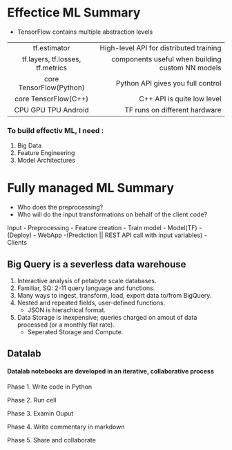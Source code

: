 # Effectice ML Summary


* TensorFlow contains multiple abstraction levels

| | |
| :------------: | -----------: | 
| tf.estimator |High-level API for distributed training | 
| tf.layers, tf.losses, tf.metrics | components useful when building custom NN models | 
| core TensorFlow(Python) | Python API gives you full control |
| core TensorFlow(C++) | C++ API is quite low level |
| CPU GPU TPU Android | TF runs on different hardware |


### To build effectiv ML, I need :
1. Big Data
2. Feature Engineering
3. Model Architectures

# Fully managed ML Summary
* Who does the preprocessing?
* Who will do the input transformations on behalf of the client code?

Input - Preprocessing - Feature creation - Train model - Model(TF) - (Deploy) - WebApp
-(Prediction || REST API call with input variables) - Clients


## Big Query is a severless data warehouse

1. Interactive analysis of petabyte scale databases.
2. Familiar, SQ: 2-11 query language and functions.
3. Many ways to ingest, transform, load, export data to/from BigQuery.
4. Nested and repeated fields, user-defined functions.
    * JSON is hierachical format.
5. Data Storage is inexpensive; queries charged on amout of data processed (or a monthly flat rate).
    * Seperated Storage and Compute.
    
 ## Datalab
 #### Datalab notebooks are developed in an iterative, collaborative process
 Phase 1. Write code in Python
 
 Phase 2. Run cell
 
 Phase 3. Examin Ouput
 
 Phase 4. Write commentary in markdown
 
 Phase 5. Share and collaborate
